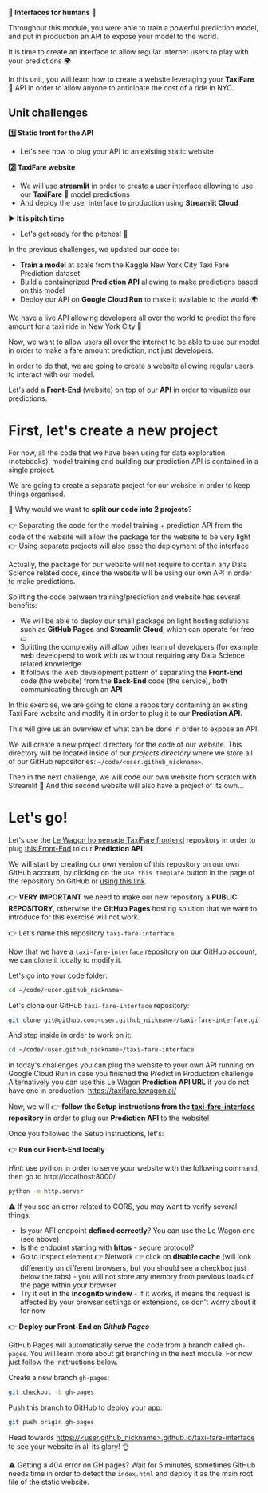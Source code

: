 
[//]: # ( presentation of the unit )

**🤩 Interfaces for humans 🤩**

Throughout this module, you were able to train a powerful prediction model, and put in production an API to expose your model to the world.

It is time to create an interface to allow regular Internet users to play with your predictions 🌍

In this unit, you will learn how to create a website leveraging your **TaxiFare** 🚕 API in order to allow anyone to anticipate the cost of a ride in NYC.

[//]: # ( unit tech stack: streamlit )

[//]: # ( presentation of the challenges of the unit )

## Unit challenges

**1️⃣ Static front for the API**
- Let's see how to plug your API to an existing static website

**2️⃣ TaxiFare website**
- We will use **streamlit** in order to create a user interface allowing to use our **TaxiFare** 🚕 model predictions
- And deploy the user interface to production using **Streamlit Cloud**

**▶️ It is pitch time**
- Let's get ready for the pitches! 🎉

[//]: # ( challenge tech stack: )

[//]: # ( challenge instructions )

In the previous challenges, we updated our code to:
- **Train a model** at scale from the Kaggle New York City Taxi Fare Prediction dataset
- Build a containerized **Prediction API** allowing to make predictions based on this model
- Deploy our API on **Google Cloud Run** to make it available to the world 🌍

We have a live API allowing developers all over the world to predict the fare amount for a taxi ride in New York City 🎉

Now, we want to allow users all over the internet to be able to use our model in order to make a fare amount prediction, not just developers.

In order to do that, we are going to create a website allowing regular users to interact with our model.

Let's add a **Front-End** (website) on top of our **API** in order to visualize our predictions.

# First, let's create a new project

For now, all the code that we have been using for data exploration (notebooks), model training and building our prediction API is contained in a single project.

We are going to create a separate project for our website in order to keep things organised.

🤔 Why would we want to **split our code into 2 projects**?

👉 Separating the code for the model training + prediction API from the code of the website will allow the package for the website to be very light
👉 Using separate projects will also ease the deployment of the interface

Actually, the package for our website will not require to contain any Data Science related code, since the website will be using our own API in order to make predictions.

Splitting the code between training/prediction and website has several benefits:
- We will be able to deploy our small package on light hosting solutions such as **GitHub Pages** and **Streamlit Cloud**, which can operate for free 💵
- Splitting the complexity will allow other team of developers (for example web developers) to work with us without requiring any Data Science related knowledge
- It follows the web development pattern of separating the **Front-End** code (the website) from the **Back-End** code (the service), both communicating through an **API**

In this exercise, we are going to clone a repository containing an existing Taxi Fare website and modify it in order to plug it to our **Prediction API**.

This will give us an overview of what can be done in order to expose an API.

We will create a new project directory for the code of our website. This directory will be located inside of our *projects directory* where we store all of our GitHub repositories: `~/code/<user.github_nickname>`.

Then in the next challenge, we will code our own website from scratch with Streamlit 🎉 And this second website will also have a project of its own...

# Let's go!

Let's use the [Le Wagon homemade TaxiFare frontend](https://github.com/lewagon/taxi-fare-interface) repository in order to plug [this Front-End](https://lewagon.github.io/taxi-fare-interface/index.html) to our **Prediction API**.

We will start by creating our own version of this repository on our own GitHub account, by clicking on the `Use this template` button in the page of the repository on GitHub or [using this link](https://github.com/lewagon/taxi-fare-interface/generate).

👉 **VERY IMPORTANT** we need to make our new repository a **PUBLIC REPOSITORY**, otherwise the **GitHub Pages** hosting solution that we want to introduce for this exercise will not work.

👉 Let's name this repository `taxi-fare-interface`.

Now that we have a `taxi-fare-interface` repository on our GitHub account, we can clone it locally to modify it.

Let's go into your code folder:

``` bash
cd ~/code/<user.github_nickname>
```

Let's clone our GitHub `taxi-fare-interface` repository:

``` bash
git clone git@github.com:<user.github_nickname>/taxi-fare-interface.git
```

And step inside in order to work on it:

``` bash
cd ~/code/<user.github_nickname>/taxi-fare-interface
```

In today's challenges you can plug the website to your own API running on Google Cloud Run in case you finished the Predict in Production challenge. Alternatively you can use this Le Wagon **Prediction API URL** if you do not have one in production: https://taxifare.lewagon.ai/

Now, we will 👉 **follow the Setup instructions from the [taxi-fare-interface](https://github.com/lewagon/taxi-fare-interface) repository** in order to plug our **Prediction API** to the website!

Once you followed the Setup instructions, let's:

👉 **Run our Front-End locally**

*Hint*: use python in order to serve your website with the following command, then go to http://localhost:8000/

``` bash
python -m http.server
```

⚠️ If you see an error related to CORS, you may want to verify several things:
- Is your API endpoint __defined correctly__? You can use the Le Wagon one (see above)
- Is the endpoint starting with __https__ - secure protocol?
- Go to Inspect element :point_right:  Network :point_right: click on __disable cache__ (will look differently on different browsers, but you should see a checkbox just below the tabs) - you will not store any memory from previous loads of the page within your browser
- Try it out in the __incognito window__ - if it works, it means the request is affected by your browser settings or extensions, so don't worry about it for now

👉 **Deploy our Front-End on _Github Pages_**

GitHub Pages will automatically serve the code from a branch called `gh-pages`. You will learn more about git branching in the next module. For now just follow the  instructions below.

Create a new branch `gh-pages`:

```bash
git checkout -b gh-pages
```

Push this branch to GitHub to deploy your app:

```bash
git push origin gh-pages
```

Head towards [https://<user.github_nickname>.github.io/taxi-fare-interface](https://<user.github_nickname>.github.io/taxi-fare-interface) to see your website in all its glory! :ok_hand:


⚠️ Getting a 404 error on GH pages? Wait for 5 minutes, sometimes GitHub needs time in order to detect the `index.html` and deploy it as the main root file of the static website.
